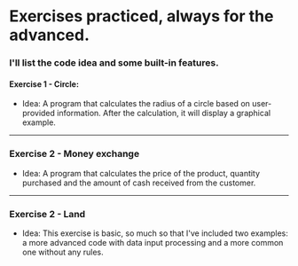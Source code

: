 # Exercises practiced, always for the advanced.

### I'll list the code idea and some built-in features.

#### Exercise 1 - Circle:
- Idea: A program that calculates the radius of a circle based on user-provided information. After the calculation, it will display a graphical example.

 ---

### Exercise 2 - Money exchange
- Idea: A program that calculates the price of the product, quantity purchased and the amount of cash received from the customer.

---

### Exercise 2 - Land
- Idea: This exercise is basic, so much so that I've included two examples: a more advanced code with data input processing and a more common one without any rules.
